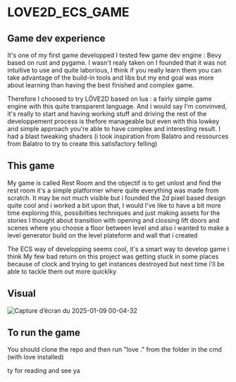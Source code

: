 # LOVE2D_ECS_GAME

## Game dev experience
It's one of my first game developped
I tested few game dev engine : Bevy based on rust and pygame. I wasn't realy taken on I founded that it was not intuitive to use and quite laborious,
I think if you really learn them you can take advantage of the build-in tools and libs but my end goal was more about learning than having the best finished and complex game.

Therefore I choosed to try LÖVE2D based on lua : a fairly simple game engine with this quite transparent language.
And i would say I'm convinved, it's really to start and having working stuff and driving the rest of the developpement process is thefore manageable
but even with this lowkey and simple approach you're able to have complex and interesting result.
I had a blast tweaking shaders (i took inspiration from Balatro and ressources from Balatro to try to create this satisfactory felling)

## This game
My game is called Rest Room and the objectif is to get unlost and find the rest room
it's a simple platformer where quite everything was made from scratch.
It may be not much visible but i founded the 2d pixel based design quite cool and i worked a bit upon that, I would I've like to have a bit more time
exploring this, possibilties techniques and just making assets
for the stories I thought about transition with opening and clossing lift doors and scenes where you choose a floor between level
and also i wanted to make a level generator build on the level plateform and wall that i created

The ECS way of developping seems cool, it's a smart way to develop game i think
My few bad return on this project was getting stuck in some places because of clock and trying to get instances destroyed but next time i'll be able to tackle them out more quicklky

## Visual
![Capture d’écran du 2025-01-09 00-04-32](https://github.com/user-attachments/assets/fb1205d4-2870-4bdc-b881-1d31e3a8e171)



## To run the game
You should clone the repo and then run "love ." from the folder in the cmd (with love installed)

ty for reading and see ya
